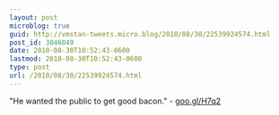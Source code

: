 ```yaml
---
layout: post
microblog: true
guid: http://vmstan-tweets.micro.blog/2010/08/30/22539924574.html
post_id: 3046849
date: 2010-08-30T10:52:43-0600
lastmod: 2010-08-30T10:52:43-0600
type: post
url: /2010/08/30/22539924574.html
---
```

"He wanted the public to get good bacon." - [goo.gl/H7q2](http://goo.gl/H7q2)
